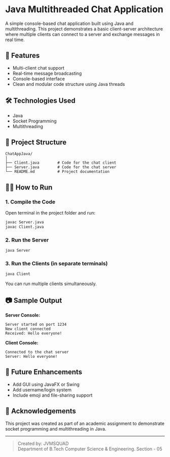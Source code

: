 # Java Multithreaded Chat Application

A simple console-based chat application built using Java and multithreading. This project demonstrates a basic client-server architecture where multiple clients can connect to a server and exchange messages in real time.

## 🚀 Features

- Multi-client chat support
- Real-time message broadcasting
- Console-based interface
- Clean and modular code structure using Java threads

## 🛠 Technologies Used

- Java
- Socket Programming
- Multithreading

## 📁 Project Structure

```
ChatAppJava/
│
├── Client.java        # Code for the chat client
├── Server.java        # Code for the chat server
└── README.md          # Project documentation
```

## 🧑‍💻 How to Run

### 1. Compile the Code

Open terminal in the project folder and run:
```bash
javac Server.java
javac Client.java
```

### 2. Run the Server
```bash
java Server
```

### 3. Run the Clients (in separate terminals)
```bash
java Client
```

You can run multiple clients simultaneously.

## 📷 Sample Output

**Server Console:**
```
Server started on port 1234
New client connected
Received: Hello everyone!
```

**Client Console:**
```
Connected to the chat server
Server: Hello everyone!
```

## 📌 Future Enhancements

- Add GUI using JavaFX or Swing
- Add username/login system
- Include emoji and file-sharing support

## 🙏 Acknowledgements

This project was created as part of an academic assignment to demonstrate socket programming and multithreading in Java.

---

> Created by: JVMSQUAD  
> Department of B.Tech Computer Science & Engineering.
> Section - 05
